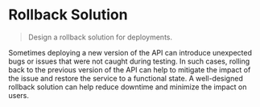 # Rollback Solution

> Design a rollback solution for deployments.

Sometimes deploying a new version of the API can introduce unexpected bugs or issues that were not caught during testing. In such cases, rolling back to the previous version of the API can help to mitigate the impact of the issue and restore the service to a functional state. A well-designed rollback solution can help reduce downtime and minimize the impact on users.